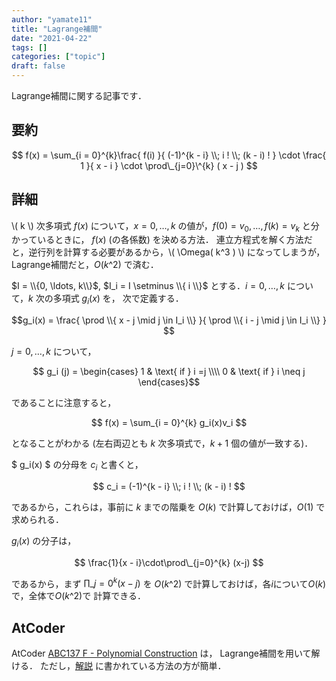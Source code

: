 ```yaml
---
author: "yamate11"
title: "Lagrange補間"
date: "2021-04-22"
tags: []
categories: ["topic"]
draft: false
---
```

Lagrange補間に関する記事です．

## 要約

$$
f(x) = \sum_{i = 0}^{k}\frac{ f(i) }{  (-1)^{k - i} \\; i ! \\; (k - i) !  }
          \cdot \frac{ 1 }{ x - i } \cdot \prod\_{j=0}\^{k} ( x - j )
$$

## 詳細

\\( k \\) 次多項式 $f(x)$ について，$x = 0, \ldots, k$ の値が，$f(0) = v_0, \ldots, f(k) = v_k$ と分かっているときに，
$f(x)$ (の各係数) を決める方法．
連立方程式を解く方法だと，逆行列を計算する必要があるから，\\( \Omega( k^3 ) \\) になってしまうが， 
Lagrange補間だと，$O(k\^2)$ で済む．

$I = \\{0, \ldots, k\\}$, 
$I_i = I \setminus \\{ i \\}$ とする．$i = 0, \ldots, k$ について，$k$ 次の多項式 $g_i(x)$ を，
次で定義する．

$$g_i(x) = \frac{ \prod \\{ x - j \mid j \in I_i \\} }{  \prod \\{  i - j \mid j \in I_i \\}  } 
$$

$j = 0, \ldots, k$ について，

$$ g_i (j) = \begin{cases}
  1 & \text{ if } i =j \\\\
  0 & \text{ if } i \neq j
\end{cases}$$

であることに注意すると，

$$ f(x) = \sum_{i = 0}^{k} g_i(x)v_i $$

となることがわかる (左右両辺とも $k$ 次多項式で，$k+1$ 個の値が一致する)．

$ g_i(x) $ の分母を $c_i$ と書くと，

$$ c_i = (-1)^{k - i} \\; i ! \\; (k - i) ! $$

であるから，これらは，事前に $k$ までの階乗を $O(k)$ で計算しておけば，$O(1)$ で求められる．

$g_i(x)$ の分子は，

$$
\frac{1}{x - i}\cdot\prod\_{j=0}^{k} (x-j)
$$

であるから，まず $\prod\_{j=0}^{k} (x-j)$ を $O(k\^2)$ で計算しておけば，各$i$について$O(k)$で，全体で$O(k\^2)$で
計算できる．

## AtCoder

AtCoder [ABC137 F - Polynomial Construction](https://atcoder.jp/contests/abc137/tasks/abc137_f) は，
Lagrange補間を用いて解ける．
ただし，[解説](https://img.atcoder.jp/abc137/editorial.pdf) に書かれている方法の方が簡単．
